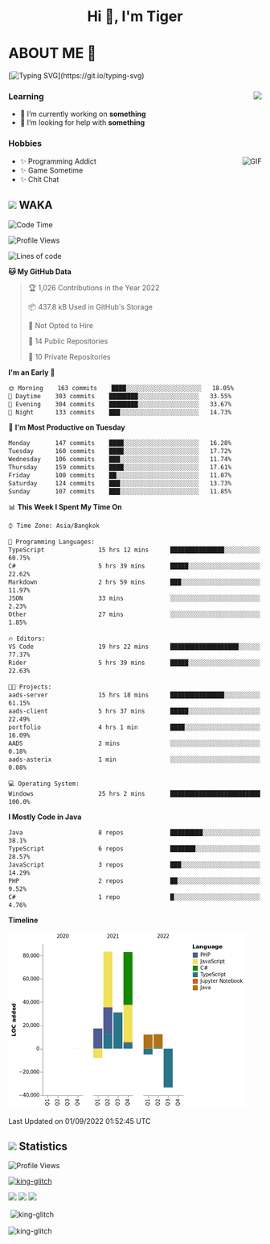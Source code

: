 <h1 align="center">Hi 👋, I'm Tiger</h1>




# ABOUT ME 💬

[![Typing SVG](https://readme-typing-svg.herokuapp.com?color=22F771&vCenter=true&lines=A+perssionate+developer+from+nowhere.)](https://git.io/typing-svg)

<div>
 <img align="right" src="https://spotify-github-profile.vercel.app/api/view?uid=12129734423&cover_image=false&theme=default&bar_color=22d016&bar_color_cover=true" />
 <h3>Learning</h3>
 
 <ul>
  <li>🔭 I’m currently working on <b>something</b></li>
  <li>🤝 I’m looking for help with <b>something</b></li>
 </ul>
 
</div>
<div>
 <h3>Hobbies</h3>
 <img align="right" height="475px"  alt="GIF" src="https://i.pinimg.com/originals/1f/b7/db/1fb7dbee557e5ed509f7517da8a84d58.gif" />
 <ul>
  <li>✨ Programming Addict</li>
  <li>✨ Game Sometime</li>
  <li>✨ Chit Chat</li>
 </ul>
 
</div>



## <img height="40" src="https://raw.githubusercontent.com/innng/innng/master/assets/kyubey.gif"/> WAKA

<!--START_SECTION:waka-->
![Code Time](http://img.shields.io/badge/Code%20Time-1%2C001%20hrs%2050%20mins-blue)

![Profile Views](http://img.shields.io/badge/Profile%20Views-2-blue)

![Lines of code](https://img.shields.io/badge/From%20Hello%20World%20I%27ve%20Written-193%20Thousand%20lines%20of%20code-blue)

**🐱 My GitHub Data** 

> 🏆 1,026 Contributions in the Year 2022
 > 
> 📦 437.8 kB Used in GitHub's Storage 
 > 
> 🚫 Not Opted to Hire
 > 
> 📜 14 Public Repositories 
 > 
> 🔑 10 Private Repositories  
 > 
**I'm an Early 🐤** 

```text
🌞 Morning    163 commits    ████░░░░░░░░░░░░░░░░░░░░░   18.05% 
🌆 Daytime    303 commits    ████████░░░░░░░░░░░░░░░░░   33.55% 
🌃 Evening    304 commits    ████████░░░░░░░░░░░░░░░░░   33.67% 
🌙 Night      133 commits    ███░░░░░░░░░░░░░░░░░░░░░░   14.73%

```
📅 **I'm Most Productive on Tuesday** 

```text
Monday       147 commits    ████░░░░░░░░░░░░░░░░░░░░░   16.28% 
Tuesday      160 commits    ████░░░░░░░░░░░░░░░░░░░░░   17.72% 
Wednesday    106 commits    ███░░░░░░░░░░░░░░░░░░░░░░   11.74% 
Thursday     159 commits    ████░░░░░░░░░░░░░░░░░░░░░   17.61% 
Friday       100 commits    ██░░░░░░░░░░░░░░░░░░░░░░░   11.07% 
Saturday     124 commits    ███░░░░░░░░░░░░░░░░░░░░░░   13.73% 
Sunday       107 commits    ███░░░░░░░░░░░░░░░░░░░░░░   11.85%

```


📊 **This Week I Spent My Time On** 

```text
⌚︎ Time Zone: Asia/Bangkok

💬 Programming Languages: 
TypeScript               15 hrs 12 mins      ███████████████░░░░░░░░░░   60.75% 
C#                       5 hrs 39 mins       █████░░░░░░░░░░░░░░░░░░░░   22.62% 
Markdown                 2 hrs 59 mins       ███░░░░░░░░░░░░░░░░░░░░░░   11.97% 
JSON                     33 mins             ░░░░░░░░░░░░░░░░░░░░░░░░░   2.23% 
Other                    27 mins             ░░░░░░░░░░░░░░░░░░░░░░░░░   1.85%

🔥 Editors: 
VS Code                  19 hrs 22 mins      ███████████████████░░░░░░   77.37% 
Rider                    5 hrs 39 mins       █████░░░░░░░░░░░░░░░░░░░░   22.63%

🐱‍💻 Projects: 
aads-server              15 hrs 18 mins      ███████████████░░░░░░░░░░   61.15% 
aads-client              5 hrs 37 mins       █████░░░░░░░░░░░░░░░░░░░░   22.49% 
portfolio                4 hrs 1 min         ████░░░░░░░░░░░░░░░░░░░░░   16.09% 
AADS                     2 mins              ░░░░░░░░░░░░░░░░░░░░░░░░░   0.18% 
aads-asterix             1 min               ░░░░░░░░░░░░░░░░░░░░░░░░░   0.08%

💻 Operating System: 
Windows                  25 hrs 2 mins       █████████████████████████   100.0%

```

**I Mostly Code in Java** 

```text
Java                     8 repos             █████████░░░░░░░░░░░░░░░░   38.1% 
TypeScript               6 repos             ███████░░░░░░░░░░░░░░░░░░   28.57% 
JavaScript               3 repos             ███░░░░░░░░░░░░░░░░░░░░░░   14.29% 
PHP                      2 repos             ██░░░░░░░░░░░░░░░░░░░░░░░   9.52% 
C#                       1 repo              █░░░░░░░░░░░░░░░░░░░░░░░░   4.76%

```


**Timeline**

![Chart not found](https://raw.githubusercontent.com/king-glitch/king-glitch/main/charts/bar_graph.png) 


 Last Updated on 01/09/2022 01:52:45 UTC
<!--END_SECTION:waka-->
## <img height="40" src="https://raw.githubusercontent.com/innng/innng/master/assets/kyubey.gif"/> Statistics
![Profile Views](https://komarev.com/ghpvc/?username=king-glitch)  

<p align="left"> 
 <a href="https://github.com/ryo-ma/github-profile-trophy">
  <img src="https://github-profile-trophy.vercel.app/?username=king-glitch&theme=dracula" alt="king-glitch" />
 </a> </p>

![](https://github-profile-summary-cards.vercel.app/api/cards/profile-details?username=king-glitch&theme=dracula)
![](https://github-profile-summary-cards.vercel.app/api/cards/stats?username=king-glitch&theme=dracula) 
![](https://github-profile-summary-cards.vercel.app/api/cards/productive-time?username=king-glitch&theme=dracula)


<p>&nbsp;<img align="center" src="https://github-readme-stats.vercel.app/api?username=king-glitch&theme=dracula" alt="king-glitch" /></p>

<p><img align="center" src="https://github-readme-streak-stats.herokuapp.com/?user=king-glitch&theme=dracula" alt="king-glitch" /></p>
